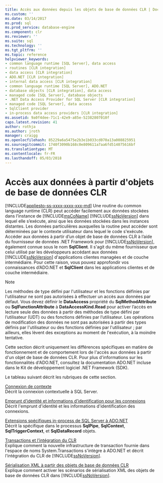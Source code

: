 ```yaml
---
title: Accès aux données depuis les objets de base de données CLR | Documents Microsoft
ms.custom: ''
ms.date: 03/14/2017
ms.prod: sql
ms.prod_service: database-engine
ms.component: clr
ms.reviewer: ''
ms.suite: sql
ms.technology: ''
ms.tgt_pltfrm: ''
ms.topic: reference
helpviewer_keywords:
- common language runtime [SQL Server], data access
- routines [CLR integration]
- data access [CLR integration]
- ADO.NET [CLR integration]
- internal data access [CLR integration]
- common language runtime [SQL Server], ADO.NET
- database objects [CLR integration], data access
- managed code [SQL Server], database objects
- .NET Data Access Provider for SQL Server [CLR integration]
- managed code [SQL Server], data access
- SqlClient provider
- in-process data access providers [CLR integration]
ms.assetid: 9a0f4dee-71c1-42e9-a85e-52382807010f
caps.latest.revision: 41
author: rothja
ms.author: jroth
manager: craigg
ms.openlocfilehash: 85229a6a5475e2b3e1b033cd070a13a008825951
ms.sourcegitcommit: 1740f3090b168c0e809611a7aa6fd514075616bf
ms.translationtype: MT
ms.contentlocale: fr-FR
ms.lasthandoff: 05/03/2018
---
```

# <a name="data-access-from-clr-database-objects"></a>Accès aux données à partir d'objets de base de données CLR
[!INCLUDE[appliesto-ss-xxxx-xxxx-xxx-md](../../../includes/appliesto-ss-xxxx-xxxx-xxx-md.md)]
  Une routine du common language runtime (CLR) peut accéder facilement aux données stockées dans l’instance de [!INCLUDE[msCoName](../../../includes/msconame-md.md)] [!INCLUDE[ssNoVersion](../../../includes/ssnoversion-md.md)] dans lequel elle s’exécute, ainsi que les données stockées dans les instances distantes. Les données particulières auxquelles la routine peut accéder sont déterminées par le contexte utilisateur dans lequel le code s'exécute. Accéder aux données à partir d’un objet de base de données CLR à l’aide du fournisseur de données .NET Framework pour [!INCLUDE[ssNoVersion](../../../includes/ssnoversion-md.md)], également connue sous le nom **SqlClient**. Il s'agit du même fournisseur que celui utilisé par les développeurs accédant aux données [!INCLUDE[ssNoVersion](../../../includes/ssnoversion-md.md)] d'applications clientes managées et de couche intermédiaire. Pour cette raison, vous pouvez approfondir vos connaissances d’ADO.NET et **SqlClient** dans les applications clientes et de couche intermédiaire.  
  
> [!NOTE]  
>  Les méthodes de type défini par l'utilisateur et les fonctions définies par l'utilisateur ne sont pas autorisées à effectuer un accès aux données par défaut. Vous devez définir le **DataAccess** propriété du **SqlMethodAttribute** ou **SqlFunctionAttribute** à **DataAccessKind.Read** pour activer l’accès en lecture seule des données à partir des méthodes de type défini par l’utilisateur (UDT) ou des fonctions définies par l’utilisateur. Les opérations de modification des données ne sont pas autorisées à partir des types définis par l'utilisateur ou des fonctions définies par l'utilisateur ; par ailleurs, elles lèvent des exceptions au moment de l'exécution, à la moindre tentative.  
  
 Cette section décrit uniquement les différences spécifiques en matière de fonctionnement et de comportement lors de l'accès aux données à partir d'un objet de base de données CLR. Pour plus d'informations sur les fonctionnalités d'ADO.NET, consultez la documentation ADO.NET incluse dans le Kit de développement logiciel .NET Framework (SDK).  
  
 Le tableau suivant décrit les rubriques de cette section.  
  
 [Connexion de contexte](../../../relational-databases/clr-integration/data-access/context-connection.md)  
 Décrit la connexion contextuelle à SQL Server.  
  
 [Emprunt d’identité et informations d’identification pour les connexions](../../../relational-databases/clr-integration/data-access/impersonation-and-credentials-for-connections.md)  
 Décrit l'emprunt d'identité et les informations d'identification des connexions.  
  
 [Extensions spécifiques in-process de SQL Server à ADO.NET](../../../relational-databases/clr-integration-data-access-in-process-ado-net/sql-server-in-process-specific-extensions-to-ado-net.md)  
 Décrit la spécifique dans le processus **SqlPipe**, **SqlContext**, **SqlTriggerContext**, et **SqlDataRecord** objets.  
  
 [Transactions et l’intégration du CLR](../../../relational-databases/clr-integration-data-access-transactions/clr-integration-and-transactions.md)  
 Explique comment la nouvelle infrastructure de transaction fournie dans l'espace de noms System.Transactions s'intègre à ADO.NET et décrit l'intégration du CLR de [!INCLUDE[ssNoVersion](../../../includes/ssnoversion-md.md)].  
  
 [Sérialisation XML à partir des objets de base de données CLR](http://msdn.microsoft.com/library/ac84339b-9384-4710-bebc-01607864a344)  
 Explique comment activer les scénarios de sérialisation XML des objets de base de données CLR dans [!INCLUDE[ssNoVersion](../../../includes/ssnoversion-md.md)].  
  
  
